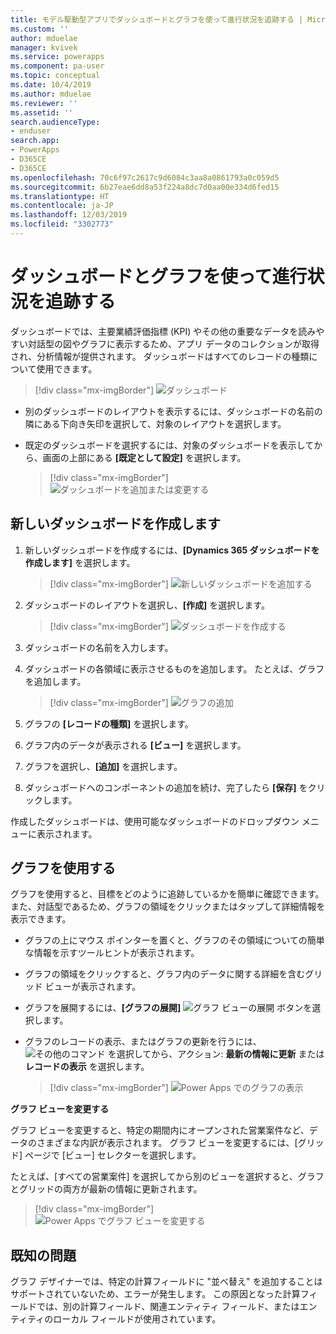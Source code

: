 ```yaml
---
title: モデル駆動型アプリでダッシュボードとグラフを使って進行状況を追跡する | MicrosoftDocs
ms.custom: ''
author: mduelae
manager: kvivek
ms.service: powerapps
ms.component: pa-user
ms.topic: conceptual
ms.date: 10/4/2019
ms.author: mduelae
ms.reviewer: ''
ms.assetid: ''
search.audienceType:
- enduser
search.app:
- PowerApps
- D365CE
- D365CE
ms.openlocfilehash: 70c6f97c2617c9d6084c3aa8a0861793a0c059d5
ms.sourcegitcommit: 6b27eae6dd8a53f224a8dc7d0aa00e334d6fed15
ms.translationtype: HT
ms.contentlocale: ja-JP
ms.lasthandoff: 12/03/2019
ms.locfileid: "3302773"
---
```

# <a name="track-your-progress-with-dashboards-and-charts"></a>ダッシュボードとグラフを使って進行状況を追跡する

ダッシュボードでは、主要業績評価指標 (KPI) やその他の重要なデータを読みやすい対話型の図やグラフに表示するため、アプリ データのコレクションが取得され、分析情報が提供されます。 ダッシュボードはすべてのレコードの種類について使用できます。

> [!div class="mx-imgBorder"]
> ![ダッシュボード​​](media/Dashboard.png "ダッシュボード​​") 

-  別のダッシュボードのレイアウトを表示するには、ダッシュボードの名前の隣にある下向き矢印を選択して、対象のレイアウトを選択します。
-  既定のダッシュボードを選択するには、対象のダッシュボードを表示してから、画面の上部にある **[既定として設定​​]** を選択します。

   > [!div class="mx-imgBorder"]
   > ![ダッシュボードを追加または変更する](media/add_dashboard.png "ダッシュボードを追加または変更する") 

## <a name="create-a-new-dashboard"></a>新しいダッシュボードを作成します

1. 新しいダッシュボードを作成するには、**[Dynamics 365 ダッシュボードを作成します]** を選択します。 

   > [!div class="mx-imgBorder"]
   > ![新しいダッシュボードを追加する](media/new_dashboard.png "新しいダッシュボードを追加する")
   
2. ダッシュボードのレイアウトを選択し、**[作成]** を選択します。  

   > [!div class="mx-imgBorder"]
   > ![ダッシュボードを作成する](media/create_dashboard.png "ダッシュボードを作成する")
 
3. ダッシュボードの名前を入力します。 
4. ダッシュボードの各領域に表示させるものを追加します。 たとえば、グラフを追加します。 

   > [!div class="mx-imgBorder"]
   > ![グラフの追加](media/add_chart.png "グラフの追加")
 
 5. グラフの **[レコードの種類]** を選択します。
 6. グラフ内のデータが表示される **[ビュー]** を選択します。
 7. グラフを選択し、**[追加]** を選択します。
 8. ダッシュボードへのコンポーネントの追加を続け、完了したら **[保存]** をクリックします。 
 
作成したダッシュボードは、使用可能なダッシュボードのドロップダウン メニューに表示されます。

## <a name="use-charts"></a>グラフを使用する 

グラフを使用すると、目標をどのように追跡しているかを簡単に確認できます。 また、対話型であるため、グラフの領域をクリックまたはタップして詳細情報を表示できます。

-   グラフの上にマウス ポインターを置くと、グラフのその領域についての簡単な情報を示すツールヒントが表示されます。
-   グラフの領域をクリックすると、グラフ内のデータに関する詳細を含むグリッド ビューが表示されます。
-   グラフを展開するには、**[グラフの展開]**  ![グラフ ビューの展開](media/expandviewbutton.png "グラフ ビューの展開") ボタンを選択します。
-   グラフのレコードの表示、またはグラフの更新を行うには、![その他のコマンド](media/MoreButton.png "その他のコマンド") を選択してから、アクション: **最新の情報に更新** または **レコードの表示** を選択します。
     
     > [!div class="mx-imgBorder"]
     > ![Power Apps でのグラフの表示](media/ViewOfCharts.png "Power Apps でのグラフの表示")  
       

**グラフ ビューを変更する**
 
グラフ ビューを変更すると、特定の期間内にオープンされた営業案件など、データのさまざまな内訳が表示されます。 グラフ ビューを変更するには、[グリッド] ページで [ビュー] セレクターを選択します。

たとえば、[すべての営業案件] を選択してから別のビューを選択すると、グラフとグリッドの両方が最新の情報に更新されます。

> [!div class="mx-imgBorder"]
> ![Power Apps でグラフ ビューを変更する](media/ChangeChartView.png "Power Apps でグラフ ビューを変更する")

## <a name="known-issues"></a>既知の問題  
グラフ デザイナーでは、特定の計算フィールドに "並べ替え" を追加することはサポートされていないため、エラーが発生します。  この原因となった計算フィールドでは、別の計算フィールド、関連エンティティ フィールド、またはエンティティのローカル フィールドが使用されています。



